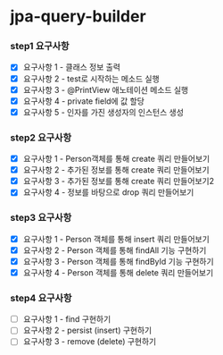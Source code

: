 # jpa-query-builder

### step1 요구사항
- [x] 요구사항 1 - 클래스 정보 출력
- [x] 요구사항 2 - test로 시작하는 메소드 실행
- [x] 요구사항 3 - @PrintView 애노테이션 메소드 실행
- [x] 요구사항 4 - private field에 값 할당
- [x] 요구사항 5 - 인자를 가진 생성자의 인스턴스 생성

### step2 요구사항
- [x] 요구사항 1 - Person객체를 통해 create 쿼리 만들어보기
- [x] 요구사항 2 - 추가된 정보를 통해 create 쿼리 만들어보기
- [x] 요구사항 3 - 추가된 정보를 통해 create 쿼리 만들어보기2
- [x] 요구사항 4 - 정보를 바탕으로 drop 쿼리 만들어보기

### step3 요구사항
- [x] 요구사항 1 - Person 객체를 통해 insert 쿼리 만들어보기
- [x] 요구사항 2 - Person 객체를 통해 findAll 기능 구현하기
- [x] 요구사항 3 - Person 객체를 통해 findById 기능 구현하기
- [x] 요구사항 4 - Person 객체를 통해 delete 쿼리 만들어보기

### step4 요구사항
- [ ] 요구사항 1 - find 구현하기
- [ ] 요구사항 2 - persist (insert) 구현하기
- [ ] 요구사항 3 - remove (delete) 구현하기
